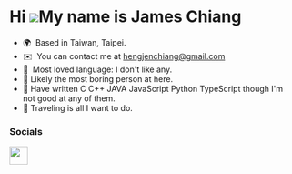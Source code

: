 # Hi ![](https://user-images.githubusercontent.com/18350557/176309783-0785949b-9127-417c-8b55-ab5a4333674e.gif)My name is James Chiang


* 🌍  Based in Taiwan, Taipei. 
* ✉️  You can contact me at [hengjenchiang@gmail.com](mailto:hengjenchiang@gmail.com)
* 🧠  Most loved language: I don't like any.
* 🥨  Likely the most boring person at here.
* 🍜  Have written C C++ JAVA JavaScript Python TypeScript though I'm not good at any of them.
* 🛴  Traveling is all I want to do.

### Socials  <p align="left"> <a href="https://www.github.com/hengjenchiang" target="_blank" rel="noreferrer"><img src="https://raw.githubusercontent.com/danielcranney/readme-generator/main/public/icons/socials/github.svg" width="32" height="32" /></a></p>
 

